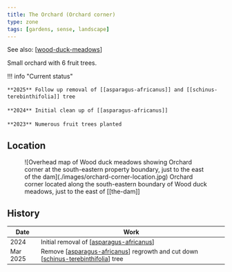 ```yaml
---
title: The Orchard (Orchard corner)
type: zone
tags: [gardens, sense, landscape]
---
```


See also: [[wood-duck-meadows]]

Small orchard with 6 fruit trees.

!!! info "Current status"

    **2025** Follow up removal of [[asparagus-africanus]] and [[schinus-terebinthifolia]] tree

    **2024** Initial clean up of [[asparagus-africanus]]

    **2023** Numerous fruit trees planted

## Location 

<figure markdown>
![Overhead map of Wood duck meadows showing Orchard corner at the south-eastern property boundary, just to the east of the dam](./images/orchard-corner-location.jpg)
<caption>Orchard corner located along the south-eastern boundary of Wood duck meadows, just to the east of [[the-dam]]</caption>
</figure>

## History

| Date | Work |
| --- | --- |
| 2024 | Initial removal of [[asparagus-africanus]] |
| Mar 2025 | Remove [[asparagus-africanus]] regrowth and cut down [[schinus-terebinthifolia]] tree |

[//begin]: # "Autogenerated link references for markdown compatibility"
[wood-duck-meadows]: wood-duck-meadows "Wood duck meadows"
[asparagus-africanus]: plants/asparagus-africanus "Asparagus africanus (Climbing asparagus fern)"
[schinus-terebinthifolia]: plants/schinus-terebinthifolia "Schinus Terebinthifolia (Brazilian pepper tree)"
[//end]: # "Autogenerated link references"